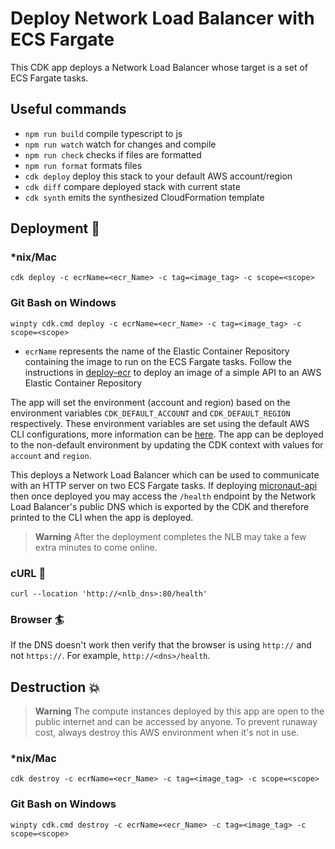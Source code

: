 # Deploy Network Load Balancer with ECS Fargate

This CDK app deploys a Network Load Balancer whose target is a set of ECS Fargate tasks.

## Useful commands

- `npm run build` compile typescript to js
- `npm run watch` watch for changes and compile
- `npm run check` checks if files are formatted
- `npm run format` formats files
- `cdk deploy` deploy this stack to your default AWS account/region
- `cdk diff` compare deployed stack with current state
- `cdk synth` emits the synthesized CloudFormation template

## Deployment :rocket:

### \*nix/Mac

`cdk deploy -c ecrName=<ecr_Name> -c tag=<image_tag> -c scope=<scope>`

### Git Bash on Windows

`winpty cdk.cmd deploy -c ecrName=<ecr_Name> -c tag=<image_tag> -c scope=<scope>`

- `ecrName` represents the name of the Elastic Container Repository containing the image to run on the ECS Fargate tasks. Follow the instructions in [deploy-ecr](../deploy-ecr/README.md) to deploy an image of a simple API to an AWS Elastic Container Repository

The app will set the environment (account and region) based on the environment variables `CDK_DEFAULT_ACCOUNT` and `CDK_DEFAULT_REGION` respectively. These environment variables are set using the default AWS CLI configurations, more information can be [here](https://docs.aws.amazon.com/cdk/v2/guide/environments.html). The app can be deployed to the non-default environment by updating the CDK context with values for `account` and `region`.

This deploys a Network Load Balancer which can be used to communicate with an HTTP server on two ECS Fargate tasks. If deploying [micronaut-api](../api/README.md) then once deployed you may access the `/health` endpoint by the Network Load Balancer's public DNS which is exported by the CDK and therefore printed to the CLI when the app is deployed.

> **Warning** After the deployment completes the NLB may take a few extra minutes to come online.

### cURL :curling_stone:

`curl --location 'http://<nlb_dns>:80/health'`

### Browser :surfer:

If the DNS doesn't work then verify that the browser is using `http://` and not `https://`. For example, `http://<dns>/health`.

## Destruction :boom:

> **Warning** The compute instances deployed by this app are open to the public internet and can be accessed by anyone. To prevent runaway cost, always destroy this AWS environment when it's not in use.

### \*nix/Mac

`cdk destroy -c ecrName=<ecr_Name> -c tag=<image_tag> -c scope=<scope>`

### Git Bash on Windows

`winpty cdk.cmd destroy -c ecrName=<ecr_Name> -c tag=<image_tag> -c scope=<scope>`
